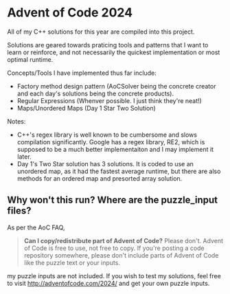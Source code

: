 # Advent of Code 2024

All of my C++ solutions for this year are compiled into this project.

Solutions are geared towards praticing tools and patterns that I want to learn or reinforce, and not necessarily the quickest implementation or most optimal runtime.

Concepts/Tools I have implemented thus far include:

- Factory method design pattern (AoCSolver being the concrete creator and each day's solutions being the concrete products).
- Regular Expressions (Whenver possible. I just think they're neat!)
- Maps/Unordered Maps (Day 1 Star Two Solution)

Notes:
- C++'s regex library is well known to be cumbersome and slows compilation significantly. Google has a regex library, RE2, which is supposed to be a much better implementaiton and I may implement it later.
- Day 1's Two Star solution has 3 solutions. It is coded to use an unordered map, as it had the fastest average runtime, but there are also methods for an ordered map and presorted array solution.

## Why won't this run? Where are the puzzle_input files?

As per the AoC FAQ, 

>**Can I copy/redistribute part of Advent of Code?** Please don't. Advent of Code is free to use, not free to copy. If you're posting a code repository somewhere, please don't include parts of Advent of Code like the puzzle text or your inputs.

my puzzle inputs are not included. If you wish to test my solutions, feel free to visit http://adventofcode.com/2024/ and get your own puzzle inputs.
